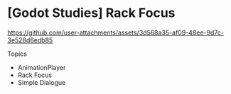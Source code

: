 # [Godot Studies] Rack Focus

https://github.com/user-attachments/assets/3d568a35-af09-48ee-9d7c-3e528d6edb85

Topics

- AnimationPlayer
- Rack Focus
- Simple Dialogue
